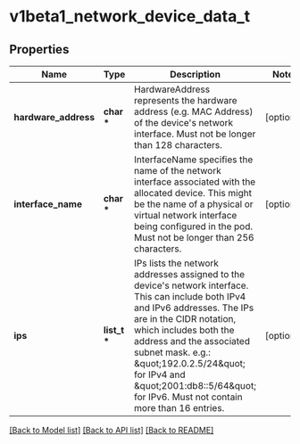 # v1beta1_network_device_data_t

## Properties
Name | Type | Description | Notes
------------ | ------------- | ------------- | -------------
**hardware_address** | **char \*** | HardwareAddress represents the hardware address (e.g. MAC Address) of the device&#39;s network interface.  Must not be longer than 128 characters. | [optional] 
**interface_name** | **char \*** | InterfaceName specifies the name of the network interface associated with the allocated device. This might be the name of a physical or virtual network interface being configured in the pod.  Must not be longer than 256 characters. | [optional] 
**ips** | **list_t \*** | IPs lists the network addresses assigned to the device&#39;s network interface. This can include both IPv4 and IPv6 addresses. The IPs are in the CIDR notation, which includes both the address and the associated subnet mask. e.g.: \&quot;192.0.2.5/24\&quot; for IPv4 and \&quot;2001:db8::5/64\&quot; for IPv6.  Must not contain more than 16 entries. | [optional] 

[[Back to Model list]](../README.md#documentation-for-models) [[Back to API list]](../README.md#documentation-for-api-endpoints) [[Back to README]](../README.md)


